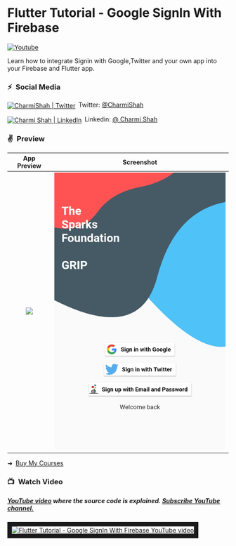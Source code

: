# Flutter Tutorial - Google SignIn With Firebase
[![Youtube](https://img.shields.io/static/v1?label=JohannesMilke&message=Subscribe&logo=YouTube&color=FF0000&style=for-the-badge)][youtube]


Learn how to integrate Signin with Google,Twitter and your own app into your Firebase and Flutter app.

### ⚡&ensp;Social Media

[<img align="center" alt="CharmiShah | Twitter" width="22px" src="https://cdn.jsdelivr.net/npm/simple-icons@v3/icons/twitter.svg" />](https://https://twitter.com/CharmiShah26 "Twitter Charmi Shah")&ensp;Twitter: [@CharmiShah](https://twitter.com/CharmiShah26)

[<img align="center" alt="Charmi Shah | LinkedIn" width="22px" src="https://cdn.jsdelivr.net/npm/simple-icons@v3/icons/linkedin.svg" />](https://www.linkedin.com/in/charmi-shah-4301011bb/ "Linkedin Charmi Shah")&ensp;Linkedin: [@ Charmi Shah](https://www.linkedin.com/in/charmi-shah-4301011bb/)

### ✌&ensp;Preview

|              App Preview             |             Screenshot            |
| :----------------------------------: | :----------------------------------: |
| <a href="https://www.youtube.com/watch?v=ogW83xGQGTg" target="_blank"><img src="ezgif.com-gif-maker.gif" width="400"></a> | <img src="Screenshot_20210508-221235.jpeg" width="400"></a> |

➜&ensp;[Buy My Courses](https://johannesmilke.teachable.com/p/home "Buy My Courses")

### 📺&ensp;Watch Video

##### [YouTube video](https://www.youtube.com/watch?v=ogW83xGQGTg "Youtube Johannes Milke") where the *source code* is explained. [Subscribe YouTube channel.](http://www.youtube.com/channel/UC0FD2apauvegCcsvqIBceLA?sub_confirmation=1 "YouTube Subscribe Johannes Milke")  
<a href="https://www.youtube.com/watch?v=ogW83xGQGTg&feature=player_embedded
" target="_blank"><img src="http://img.youtube.com/vi/ogW83xGQGTg/maxresdefault.jpg" 
alt="Flutter Tutorial - Google SignIn With Firebase YouTube video" width="480" border="10" /></a>

[twitter]: https://twitter.com/intent/follow?original_referer=https%3A%2F%2Fgithub.com%2FJohannesMilke&screen_name=JohannesMilke
[youtube]: https://www.youtube.com/channel/UC0FD2apauvegCcsvqIBceLA?sub_confirmation=1
[courses]: https://johannesmilke.teachable.com/p/home
